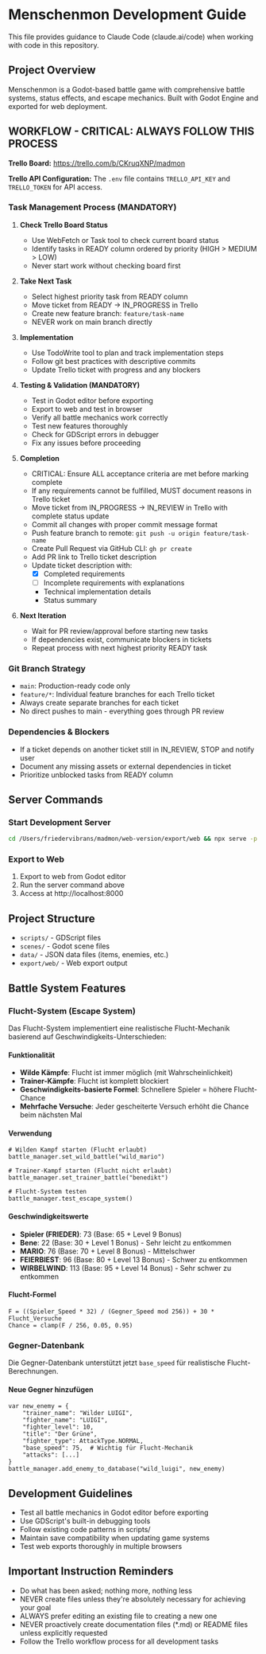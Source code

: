 # Menschenmon Development Guide

This file provides guidance to Claude Code (claude.ai/code) when working with code in this repository.

## Project Overview

Menschenmon is a Godot-based battle game with comprehensive battle systems, status effects, and escape mechanics. Built with Godot Engine and exported for web deployment.

## WORKFLOW - CRITICAL: ALWAYS FOLLOW THIS PROCESS

**Trello Board:** https://trello.com/b/CKruqXNP/madmon

**Trello API Configuration:** The `.env` file contains `TRELLO_API_KEY` and `TRELLO_TOKEN` for API access.

### Task Management Process (MANDATORY)

1. **Check Trello Board Status**
   - Use WebFetch or Task tool to check current board status
   - Identify tasks in READY column ordered by priority (HIGH > MEDIUM > LOW)
   - Never start work without checking board first

2. **Take Next Task**
   - Select highest priority task from READY column
   - Move ticket from READY → IN_PROGRESS in Trello
   - Create new feature branch: `feature/task-name`
   - NEVER work on main branch directly

3. **Implementation**
   - Use TodoWrite tool to plan and track implementation steps
   - Follow git best practices with descriptive commits
   - Update Trello ticket with progress and any blockers

4. **Testing & Validation (MANDATORY)**
   - Test in Godot editor before exporting
   - Export to web and test in browser
   - Verify all battle mechanics work correctly
   - Test new features thoroughly
   - Check for GDScript errors in debugger
   - Fix any issues before proceeding

5. **Completion**
   - CRITICAL: Ensure ALL acceptance criteria are met before marking complete
   - If any requirements cannot be fulfilled, MUST document reasons in Trello ticket
   - Move ticket from IN_PROGRESS → IN_REVIEW in Trello with complete status update
   - Commit all changes with proper commit message format
   - Push feature branch to remote: `git push -u origin feature/task-name`
   - Create Pull Request via GitHub CLI: `gh pr create`
   - Add PR link to Trello ticket description
   - Update ticket description with:
     - [x] Completed requirements
     - [ ] Incomplete requirements with explanations
     - Technical implementation details
     - Status summary

6. **Next Iteration**
   - Wait for PR review/approval before starting new tasks
   - If dependencies exist, communicate blockers in tickets
   - Repeat process with next highest priority READY task

### Git Branch Strategy

- `main`: Production-ready code only
- `feature/*`: Individual feature branches for each Trello ticket
- Always create separate branches for each ticket
- No direct pushes to main - everything goes through PR review

### Dependencies & Blockers

- If a ticket depends on another ticket still in IN_REVIEW, STOP and notify user
- Document any missing assets or external dependencies in ticket
- Prioritize unblocked tasks from READY column

## Server Commands

### Start Development Server
```bash
cd /Users/friedervibrans/madmon/web-version/export/web && npx serve -p 8000
```

### Export to Web
1. Export to web from Godot editor
2. Run the server command above
3. Access at http://localhost:8000

## Project Structure

- `scripts/` - GDScript files
- `scenes/` - Godot scene files
- `data/` - JSON data files (items, enemies, etc.)
- `export/web/` - Web export output

## Battle System Features

### Flucht-System (Escape System)
Das Flucht-System implementiert eine realistische Flucht-Mechanik basierend auf Geschwindigkeits-Unterschieden:

#### Funktionalität
- **Wilde Kämpfe**: Flucht ist immer möglich (mit Wahrscheinlichkeit)
- **Trainer-Kämpfe**: Flucht ist komplett blockiert
- **Geschwindigkeits-basierte Formel**: Schnellere Spieler = höhere Flucht-Chance
- **Mehrfache Versuche**: Jeder gescheiterte Versuch erhöht die Chance beim nächsten Mal

#### Verwendung
```gdscript
# Wilden Kampf starten (Flucht erlaubt)
battle_manager.set_wild_battle("wild_mario")

# Trainer-Kampf starten (Flucht nicht erlaubt)
battle_manager.set_trainer_battle("benedikt")

# Flucht-System testen
battle_manager.test_escape_system()
```

#### Geschwindigkeitswerte
- **Spieler (FRIEDER)**: 73 (Base: 65 + Level 9 Bonus)
- **Bene**: 22 (Base: 30 + Level 1 Bonus) - Sehr leicht zu entkommen
- **MARIO**: 76 (Base: 70 + Level 8 Bonus) - Mittelschwer
- **FEIERBIEST**: 96 (Base: 80 + Level 13 Bonus) - Schwer zu entkommen
- **WIRBELWIND**: 113 (Base: 95 + Level 14 Bonus) - Sehr schwer zu entkommen

#### Flucht-Formel
```
F = ((Spieler_Speed * 32) / (Gegner_Speed mod 256)) + 30 * Flucht_Versuche
Chance = clamp(F / 256, 0.05, 0.95)
```

### Gegner-Datenbank
Die Gegner-Datenbank unterstützt jetzt `base_speed` für realistische Flucht-Berechnungen.

#### Neue Gegner hinzufügen
```gdscript
var new_enemy = {
    "trainer_name": "Wilder LUIGI",
    "fighter_name": "LUIGI",
    "fighter_level": 10,
    "title": "Der Grüne",
    "fighter_type": AttackType.NORMAL,
    "base_speed": 75,  # Wichtig für Flucht-Mechanik
    "attacks": [...]
}
battle_manager.add_enemy_to_database("wild_luigi", new_enemy)
```

## Development Guidelines

- Test all battle mechanics in Godot editor before exporting
- Use GDScript's built-in debugging tools
- Follow existing code patterns in scripts/
- Maintain save compatibility when updating game systems
- Test web exports thoroughly in multiple browsers

## Important Instruction Reminders

- Do what has been asked; nothing more, nothing less
- NEVER create files unless they're absolutely necessary for achieving your goal
- ALWAYS prefer editing an existing file to creating a new one
- NEVER proactively create documentation files (*.md) or README files unless explicitly requested
- Follow the Trello workflow process for all development tasks
